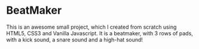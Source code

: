 # BeatMaker
This is an awesome small project, which I created from scratch using HTML5, CSS3 and Vanilla Javascript. It is a beatmaker, with 3 rows of pads, with a kick sound, a snare sound and a high-hat sound!
